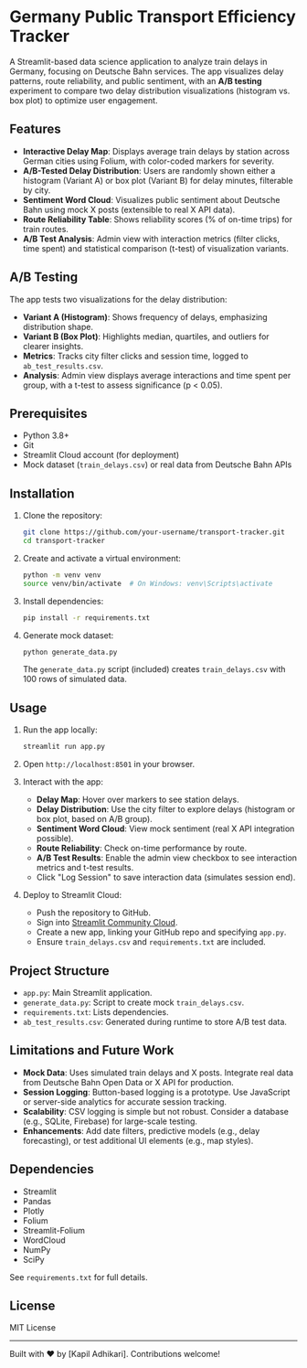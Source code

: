 # Germany Public Transport Efficiency Tracker

A Streamlit-based data science application to analyze train delays in Germany, focusing on Deutsche Bahn services. The app visualizes delay patterns, route reliability, and public sentiment, with an **A/B testing** experiment to compare two delay distribution visualizations (histogram vs. box plot) to optimize user engagement.

## Features

- **Interactive Delay Map**: Displays average train delays by station across German cities using Folium, with color-coded markers for severity.
- **A/B-Tested Delay Distribution**: Users are randomly shown either a histogram (Variant A) or box plot (Variant B) for delay minutes, filterable by city.
- **Sentiment Word Cloud**: Visualizes public sentiment about Deutsche Bahn using mock X posts (extensible to real X API data).
- **Route Reliability Table**: Shows reliability scores (% of on-time trips) for train routes.
- **A/B Test Analysis**: Admin view with interaction metrics (filter clicks, time spent) and statistical comparison (t-test) of visualization variants.

## A/B Testing

The app tests two visualizations for the delay distribution:
- **Variant A (Histogram)**: Shows frequency of delays, emphasizing distribution shape.
- **Variant B (Box Plot)**: Highlights median, quartiles, and outliers for clearer insights.
- **Metrics**: Tracks city filter clicks and session time, logged to `ab_test_results.csv`.
- **Analysis**: Admin view displays average interactions and time spent per group, with a t-test to assess significance (p < 0.05).

## Prerequisites

- Python 3.8+
- Git
- Streamlit Cloud account (for deployment)
- Mock dataset (`train_delays.csv`) or real data from Deutsche Bahn APIs

## Installation

1. Clone the repository:
   ```bash
   git clone https://github.com/your-username/transport-tracker.git
   cd transport-tracker
   ```

2. Create and activate a virtual environment:
   ```bash
   python -m venv venv
   source venv/bin/activate  # On Windows: venv\Scripts\activate
   ```

3. Install dependencies:
   ```bash
   pip install -r requirements.txt
   ```

4. Generate mock dataset:
   ```bash
   python generate_data.py
   ```

   The `generate_data.py` script (included) creates `train_delays.csv` with 100 rows of simulated data.

## Usage

1. Run the app locally:
   ```bash
   streamlit run app.py
   ```

2. Open `http://localhost:8501` in your browser.

3. Interact with the app:
   - **Delay Map**: Hover over markers to see station delays.
   - **Delay Distribution**: Use the city filter to explore delays (histogram or box plot, based on A/B group).
   - **Sentiment Word Cloud**: View mock sentiment (real X API integration possible).
   - **Route Reliability**: Check on-time performance by route.
   - **A/B Test Results**: Enable the admin view checkbox to see interaction metrics and t-test results.
   - Click "Log Session" to save interaction data (simulates session end).

4. Deploy to Streamlit Cloud:
   - Push the repository to GitHub.
   - Sign into [Streamlit Community Cloud](https://streamlit.io/cloud).
   - Create a new app, linking your GitHub repo and specifying `app.py`.
   - Ensure `train_delays.csv` and `requirements.txt` are included.

## Project Structure

- `app.py`: Main Streamlit application.
- `generate_data.py`: Script to create mock `train_delays.csv`.
- `requirements.txt`: Lists dependencies.
- `ab_test_results.csv`: Generated during runtime to store A/B test data.

## Limitations and Future Work

- **Mock Data**: Uses simulated train delays and X posts. Integrate real data from Deutsche Bahn Open Data or X API for production.
- **Session Logging**: Button-based logging is a prototype. Use JavaScript or server-side analytics for accurate session tracking.
- **Scalability**: CSV logging is simple but not robust. Consider a database (e.g., SQLite, Firebase) for large-scale testing.
- **Enhancements**: Add date filters, predictive models (e.g., delay forecasting), or test additional UI elements (e.g., map styles).

## Dependencies

- Streamlit
- Pandas
- Plotly
- Folium
- Streamlit-Folium
- WordCloud
- NumPy
- SciPy

See `requirements.txt` for full details.

## License

MIT License

---
Built with ❤️ by [Kapil Adhikari]. Contributions welcome!
